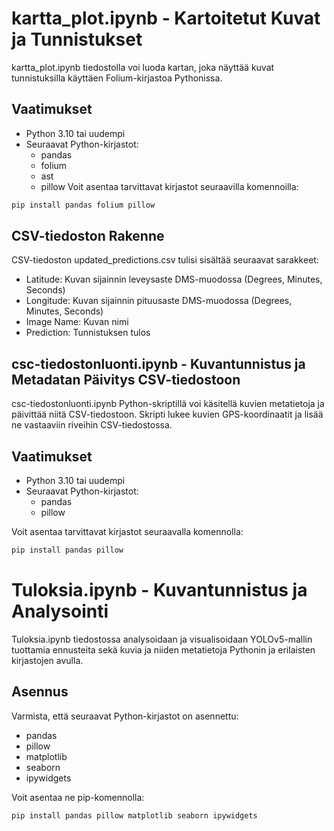 # kartta_plot.ipynb - Kartoitetut Kuvat ja Tunnistukset
kartta_plot.ipynb tiedostolla voi luoda kartan, joka näyttää kuvat tunnistuksilla käyttäen Folium-kirjastoa Pythonissa.

## Vaatimukset
- Python 3.10 tai uudempi
- Seuraavat Python-kirjastot:
    - pandas
    - folium
    - ast
    - pillow
Voit asentaa tarvittavat kirjastot seuraavilla komennoilla:
```bash
pip install pandas folium pillow
```

## CSV-tiedoston Rakenne
CSV-tiedoston updated_predictions.csv tulisi sisältää seuraavat sarakkeet:

- Latitude: Kuvan sijainnin leveysaste DMS-muodossa (Degrees, Minutes, Seconds)
- Longitude: Kuvan sijainnin pituusaste DMS-muodossa (Degrees, Minutes, Seconds)
- Image Name: Kuvan nimi
- Prediction: Tunnistuksen tulos

## csc-tiedostonluonti.ipynb - Kuvantunnistus ja Metadatan Päivitys CSV-tiedostoon
csc-tiedostonluonti.ipynb Python-skriptillä voi käsitellä kuvien metatietoja ja päivittää niitä CSV-tiedostoon. Skripti lukee kuvien GPS-koordinaatit ja lisää ne vastaaviin riveihin CSV-tiedostossa.

## Vaatimukset
- Python 3.10 tai uudempi
- Seuraavat Python-kirjastot:
    - pandas
    - pillow
    
Voit asentaa tarvittavat kirjastot seuraavalla komennolla:
```bash
pip install pandas pillow
```

# Tuloksia.ipynb - Kuvantunnistus ja Analysointi
Tuloksia.ipynb tiedostossa analysoidaan ja visualisoidaan YOLOv5-mallin tuottamia ennusteita sekä kuvia ja niiden metatietoja Pythonin ja erilaisten kirjastojen avulla.

## Asennus
Varmista, että seuraavat Python-kirjastot on asennettu:

- pandas
- pillow
- matplotlib
- seaborn
- ipywidgets

Voit asentaa ne pip-komennolla:

```bash
pip install pandas pillow matplotlib seaborn ipywidgets
```

